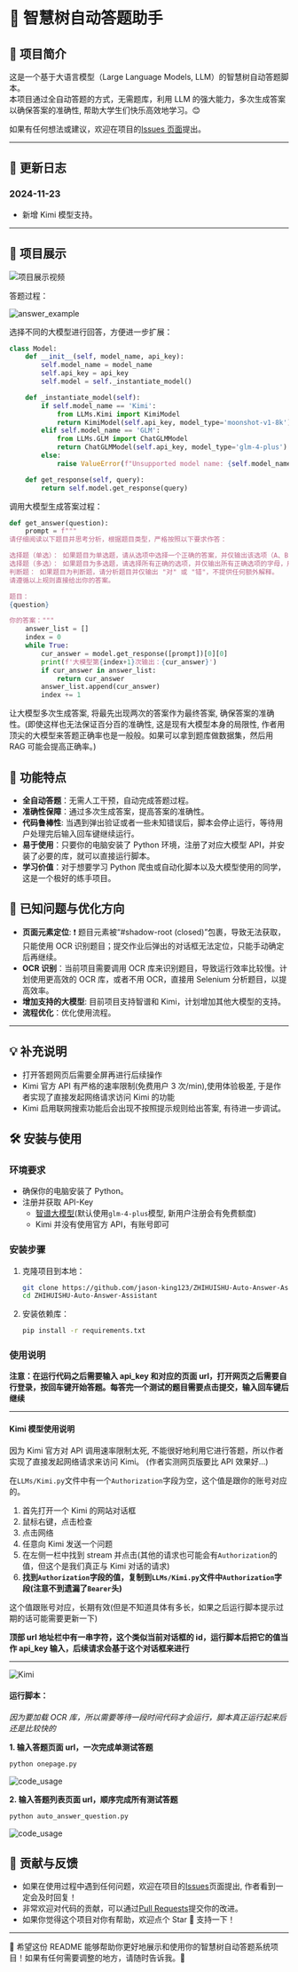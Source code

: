 # 🌟 智慧树自动答题助手

## 📝 项目简介

这是一个基于大语言模型（Large Language Models, LLM）的智慧树自动答题脚本。  
本项目通过全自动答题的方式，无需题库，利用 LLM 的强大能力，多次生成答案以确保答案的准确性, 帮助大学生们快乐高效地学习。😊

如果有任何想法或建议，欢迎在项目的[Issues 页面](https://github.com/king-wang123/ZHIHUISHU-Auto-Answer-Assistant/issues)提出。

---

## 🎯 更新日志

### 2024-11-23

- 新增 Kimi 模型支持。

---

## 🌈 项目展示

![项目展示视频](./data/auto_answer_zhihuishu.gif)

答题过程：

![answer_example](./data/answer_example.png)

选择不同的大模型进行回答，方便进一步扩展：

```python
class Model:
    def __init__(self, model_name, api_key):
        self.model_name = model_name
        self.api_key = api_key
        self.model = self._instantiate_model()

    def _instantiate_model(self):
        if self.model_name == 'Kimi':
            from LLMs.Kimi import KimiModel
            return KimiModel(self.api_key, model_type='moonshot-v1-8k')
        elif self.model_name == 'GLM':
            from LLMs.GLM import ChatGLMModel
            return ChatGLMModel(self.api_key, model_type='glm-4-plus')
        else:
            raise ValueError(f"Unsupported model name: {self.model_name}")

    def get_response(self, query):
        return self.model.get_response(query)
```

调用大模型生成答案过程：

```python
def get_answer(question):
    prompt = f"""
请仔细阅读以下题目并思考分析，根据题目类型，严格按照以下要求作答：

选择题（单选）： 如果题目为单选题，请从选项中选择一个正确的答案，并仅输出该选项（A、B、C或D），不提供任何额外解释。
选择题（多选）： 如果题目为多选题，请选择所有正确的选项，并仅输出所有正确选项的字母，用','分隔（如A,C），按字母顺序排列，不提供任何额外解释。
判断题： 如果题目为判断题，请分析题目并仅输出 "对" 或 "错"，不提供任何额外解释。
请遵循以上规则直接给出你的答案。

题目：
{question}

你的答案："""
    answer_list = []
    index = 0
    while True:
        cur_answer = model.get_response([prompt])[0][0]
        print(f'大模型第{index+1}次输出：{cur_answer}')
        if cur_answer in answer_list:
            return cur_answer
        answer_list.append(cur_answer)
        index += 1
```

让大模型多次生成答案, 将最先出现两次的答案作为最终答案, 确保答案的准确性。(即使这样也无法保证百分百的准确性, 这是现有大模型本身的局限性, 作者用顶尖的大模型来答题正确率也是一般般。如果可以拿到题库做数据集，然后用 RAG 可能会提高正确率。)

## 🚀 功能特点

- **全自动答题**：无需人工干预，自动完成答题过程。
- **准确性保障**：通过多次生成答案，提高答案的准确性。
- **代码鲁棒性**: 当遇到弹出验证或者一些未知错误后，脚本会停止运行，等待用户处理完后输入回车键继续运行。
- **易于使用**：只要你的电脑安装了 Python 环境，注册了对应大模型 API，并安装了必要的库，就可以直接运行脚本。
- **学习价值**：对于想要学习 Python 爬虫或自动化脚本以及大模型使用的同学，这是一个极好的练手项目。

## 🐞 已知问题与优化方向

- **页面元素定位**: ❗ 题目元素被“#shadow-root (closed)”包裹，导致无法获取，只能使用 OCR 识别题目；提交作业后弹出的对话框无法定位，只能手动确定后再继续。
- **OCR 识别**：当前项目需要调用 OCR 库来识别题目，导致运行效率比较慢。计划使用更高效的 OCR 库，或者不用 OCR，直接用 Selenium 分析题目，以提高效率。
- **增加支持的大模型**: 目前项目支持智谱和 Kimi，计划增加其他大模型的支持。
- **流程优化**：优化使用流程。

---

## 💡 补充说明

- 打开答题网页后需要全屏再进行后续操作
- Kimi 官方 API 有严格的速率限制(免费用户 3 次/min),使用体验极差, 于是作者实现了直接发起网络请求访问 Kimi 的功能
- Kimi 启用联网搜索功能后会出现不按照提示规则给出答案, 有待进一步调试。

## 🛠️ 安装与使用

### 环境要求

- 确保你的电脑安装了 Python。
- 注册并获取 API-Key
  - [智谱大模型](https://open.bigmodel.cn/console/overview)(默认使用`glm-4-plus`模型, 新用户注册会有免费额度)
  - Kimi 并没有使用官方 API，有账号即可

### 安装步骤

1. 克隆项目到本地：

   ```bash
   git clone https://github.com/jason-king123/ZHIHUISHU-Auto-Answer-Assistant.git
   cd ZHIHUISHU-Auto-Answer-Assistant
   ```

2. 安装依赖库：

   ```bash
   pip install -r requirements.txt
   ```

### 使用说明

**注意：在运行代码之后需要输入 api_key 和对应的页面 url，打开网页之后需要自行登录，按回车键开始答题。每答完一个测试的题目需要点击提交，输入回车键后继续**

---

#### Kimi 模型使用说明

因为 Kimi 官方对 API 调用速率限制太死, 不能很好地利用它进行答题，所以作者实现了直接发起网络请求来访问 Kimi。
(作者实测网页版要比 API 效果好...)

在`LLMs/Kimi.py`文件中有一个`Authorization`字段为空，这个值是跟你的账号对应的。

1. 首先打开一个 Kimi 的网站对话框
2. 鼠标右键，点击检查
3. 点击网络
4. 任意向 Kimi 发送一个问题
5. 在左侧一栏中找到 stream 并点击(其他的请求也可能会有`Authorization`的值，但这个是我们真正与 Kimi 对话的请求)
6. **找到`Authorization`字段的值，复制到`LLMs/Kimi.py`文件中`Authorization`字段(注意不到遗漏了`Bearer`头)**

这个值跟账号对应，长期有效(但是不知道具体有多长，如果之后运行脚本提示过期的话可能需要更新一下)

**顶部 url 地址栏中有一串字符，这个类似当前对话框的 id，运行脚本后把它的值当作 api_key 输入，后续请求会基于这个对话框来进行**

---

![Kimi](./data/Kimi.png)

#### 运行脚本：

_因为要加载 OCR 库，所以需要等待一段时间代码才会运行，脚本真正运行起来后还是比较快的_

**1. 输入答题页面 url，一次完成单测试答题**

```bash
python onepage.py
```

![code_usage](./data/onepage_example.png)

**2. 输入答题列表页面 url，顺序完成所有测试答题**

```bash
python auto_answer_question.py
```

![code_usage](./data/all_example.png)

## 🤝 贡献与反馈

- 如果在使用过程中遇到任何问题，欢迎在项目的[Issues](https://github.com/king-wang123/ZHIHUISHU-Auto-Answer-Assistant/issues)页面提出, 作者看到一定会及时回复！
- 非常欢迎对代码的贡献，可以通过[Pull Requests](https://github.com/king-wang123/ZHIHUISHU-Auto-Answer-Assistant/pulls)提交你的改进。
- 如果你觉得这个项目对你有帮助，欢迎点个 Star 🌟 支持一下！

---

🌈 希望这份 README 能够帮助你更好地展示和使用你的智慧树自动答题系统项目！如果有任何需要调整的地方，请随时告诉我。🚀
